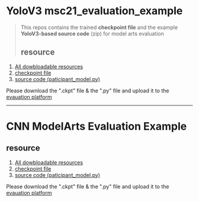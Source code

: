 # YoloV3 msc21_evaluation_example
> This repos contains the trained **checkpoint file** and the example **YoloV3-based source code** (zip) for model arts evaluation
> ## resource
1. [All dowbloadable resources](https://github.com/MindSporeChallenge21/CNN_evaluation_example/releases/tag/v1.0)
2. [checkpoint file](https://github.com/MindSporeChallenge21/CNN_evaluation_example/releases/download/v1.0/bamboo_conv.ckpt)
3. [source code (paticipant_model.py)](https://github.com/MindSporeChallenge21/CNN_evaluation_example/releases/download/v1.0/participant_model.py)

Please download the ".ckpt" file & the ".py" file and upload it to the [evauation platform](https://mindsporechallenge.com/submission)

---
# CNN ModelArts Evaluation Example
## resource
1. [All dowbloadable resources](https://github.com/MindSporeChallenge21/msc21_evaluation_example/releases/tag/v2.0)
2. [checkpoint file](https://github.com/MindSporeChallenge21/msc21_evaluation_example/releases/download/v2.0/bamboo_conv.ckpt)
3. [source code (paticipant_model.py)](https://github.com/MindSporeChallenge21/msc21_evaluation_example/releases/download/v2.0/participant_model.py)

Please download the ".ckpt" file & the ".py" file and upload it to the [evauation platform](https://mindsporechallenge.com/submission)

